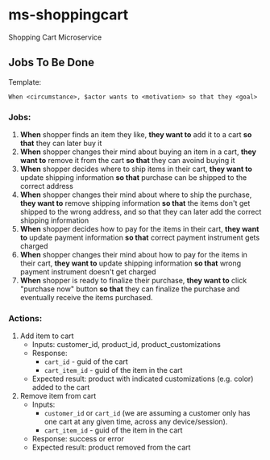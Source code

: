 # ms-shoppingcart

Shopping Cart Microservice

## Jobs To Be Done

Template: 

```
When <circumstance>, $actor wants to <motivation> so that they <goal>
```

### Jobs:

1. **When** shopper finds an item they like, **they want to** add it to a cart
   **so that** they can later buy it
1. **When** shopper changes their mind about buying an item in a cart, **they
   want to** remove it from the cart **so that** they can avoind buying it
1. **When** shopper decides where to ship items in their cart, **they want to**
   update shipping information **so that** purchase can be shipped to the
   correct address
1. **When** shopper changes their mind about where to ship the purchase, **they
   want to** remove shipping information **so that** the items don't get shipped
   to the wrong address, and so that they can later add the correct shipping
   information
1. **When** shopper decides how to pay for the items in their cart, **they want
   to** update payment information **so that** correct payment instrument gets
   charged
1. **When** shopper changes their mind about how to pay for the items in their
   cart, **they want to** update shipping information **so that** wrong payment
   instrument doesn't get charged
1. **When** shopper is ready to finalize their purchase, **they want to** click
   "purchase now" button **so that** they can finalize the purchase and
   eventually receive the items purchased.

### Actions:

1. Add item to cart
    - Inputs: customer_id, product_id, product_customizations
    - Response: 
        - `cart_id` - guid of the cart
        - `cart_item_id` - guid of the item in the cart
    - Expected result: product with indicated customizations (e.g. color) added
  to the cart
1. Remove item from cart
    - Inputs: 
        - `customer_id` or `cart_id` (we are assuming a customer only has one cart at any given time, across any device/session).
        - `cart_item_id` - guid of the item in the cart
    - Response: success or error
    - Expected result: product removed from the cart
